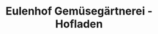 ---
title: "Eulenhof Gemüsegärtnerei - Hofladen"
url: /dogern/eulenhof-gemuesegaertnerei-hofladen/
shop: Hofladen
---